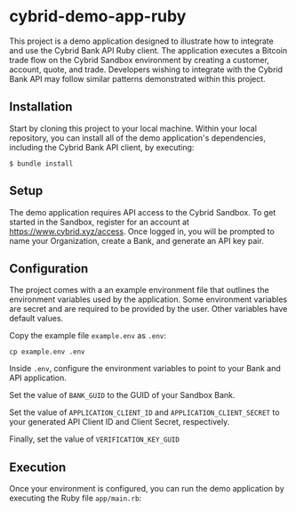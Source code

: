 # cybrid-demo-app-ruby

This project is a demo application designed to illustrate how to integrate and use the Cybrid Bank API Ruby client.
The application executes a Bitcoin trade flow on the Cybrid Sandbox environment by creating a customer, account, quote, and trade. 
Developers wishing to integrate with the Cybrid Bank API may follow similar patterns demonstrated within this project.  

## Installation

Start by cloning this project to your local machine. 
Within your local repository, you can install all of the demo application's dependencies, including the Cybrid Bank API client, by executing:

```
$ bundle install
```

## Setup

The demo application requires API access to the Cybrid Sandbox. 
To get started in the Sandbox, register for an account at https://www.cybrid.xyz/access. 
Once logged in, you will be prompted to name your Organization, create a Bank, and generate an API key pair.

## Configuration

The project comes with a an example environment file that outlines the environment variables used by the application.
Some environment variables are secret and are required to be provided by the user. Other variables have default values.

Copy the example file `example.env` as `.env`:

```
cp example.env .env
```

Inside `.env`, configure the environment variables to point to your Bank and API application.

Set the value of `BANK_GUID` to the GUID of your Sandbox Bank.

Set the value of `APPLICATION_CLIENT_ID` and `APPLICATION_CLIENT_SECRET` to your generated API Client ID and Client Secret, respectively.

Finally, set the value of `VERIFICATION_KEY_GUID`

## Execution

Once your environment is configured, you can run the demo application by executing the Ruby file `app/main.rb`:



